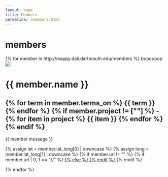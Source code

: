 ```yaml
---
layout: page
title: Members
permalink: /members.html
---
```


# members

<div class="row">
{% for member in http://mappy.dali.dartmouth.edu/members %}
boooooop
	<div class="col-md-3 mx-auto">
		<img src="http://mappy.dali.dartmouth.edu/{{ member.iconUrl }}" class="memberpic">
		<h1>{{ member.name }}</h1>
		<h2>
			{% for term in member.terms_on %}
				{{ term }} 
			{% endfor %}
			{% if member.project != [""] %}
			-
				{% for item in project %}
					{{ item }}
				{% endfor %}
			{% endif %}
		</h2>
		<p>{{ member.message }}</p>
		<p>
			{% assign lat = member.lat_long[0] | downcase %}
			{% assign long = member.lat_long[1] | downcase %}
			<a href="https://www.google.com/maps/@{{ lat }},{{ long }},18z"> 
				<i class="fas fa-map-marker-alt"></i>
			</a>
			{% if member.url != "" %}
				{% if member.url | 0, 1 == "//" %}
				<a href="http://{{ member.url | 2,-1 }}">
				{% else %}
				<a href="{{ member.url }}">
				{% endif %}
					<i class="fas fa-desktop"></i>
				</a>
			{% endif %}
		</p>
	</div>
{% endfor %}
</div>